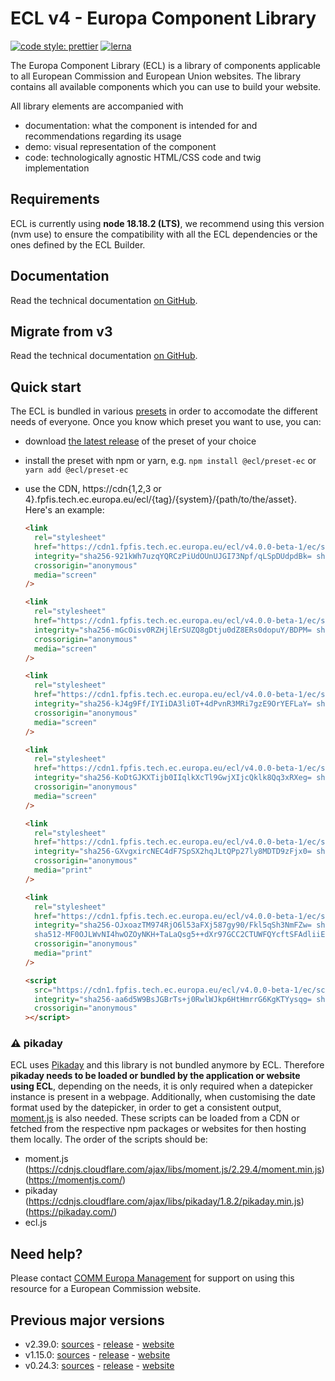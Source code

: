 # ECL v4 - Europa Component Library

[![code style: prettier](https://img.shields.io/badge/code_style-prettier-ff69b4.svg?style=flat-square)](https://github.com/prettier/prettier)
[![lerna](https://img.shields.io/badge/maintained%20with-lerna-cc00ff.svg)](https://lernajs.io/)

The Europa Component Library (ECL) is a library of components applicable to all European Commission and European Union websites. The library contains all available components which you can use to build your website.

All library elements are accompanied with

- documentation: what the component is intended for and recommendations regarding its usage
- demo: visual representation of the component
- code: technologically agnostic HTML/CSS code and twig implementation

## Requirements

ECL is currently using **node 18.18.2 (LTS)**, we recommend using this version (nvm use) to ensure the compatibility with all the ECL dependencies or the ones defined by the ECL Builder.

## Documentation

Read the technical documentation [on GitHub](docs/README.md).

## Migrate from v3

Read the technical documentation [on GitHub](docs/Migrating-v4.md).

## Quick start

The ECL is bundled in various [presets](docs/presets.md) in order to accomodate the different needs of everyone. Once you know which preset you want to use, you can:

- download [the latest release](https://github.com/ec-europa/europa-component-library/releases/latest) of the preset of your choice
- install the preset with npm or yarn, e.g. `npm install @ecl/preset-ec` or `yarn add @ecl/preset-ec`
- use the CDN, https://cdn{1,2,3 or 4}.fpfis.tech.ec.europa.eu/ecl/{tag}/{system}/{path/to/the/asset}. Here's an example:

  ```html
  <link
    rel="stylesheet"
    href="https://cdn1.fpfis.tech.ec.europa.eu/ecl/v4.0.0-beta-1/ec/styles/optional/ecl-ec-default.css"
    integrity="sha256-921kWh7uzqYQRCzPiUdOUnUJGI73Npf/qLSpDUdpdBk= sha384-uUiLEhp0NFleezRu3PyP8kV/Wh5Qd+UbM8MhFQhH0QJCQZ/O0m41YrnX+vIICiZX sha512-AIte7bnnKn4uyKzBiFzdXk0P0Ybk+JAryzQXHliGmwORGIgPWOI2erOAfG8GaDVip8yl+oCulWWoeaPtAuOP7w=="
    crossorigin="anonymous"
    media="screen"
  />
  ```

  ```html
  <link
    rel="stylesheet"
    href="https://cdn1.fpfis.tech.ec.europa.eu/ecl/v4.0.0-beta-1/ec/styles/optional/ecl-reset.css"
    integrity="sha256-mGcOisv0RZHjlErSUZQ8gDtju0dZ8ERs0dopuY/BDPM= sha384-y9ty5nMW/ofZxuO0o87fMetfGzaS12arSkuF0F7A/TEwOfD+XKxzDwYR3J/HueHP sha512-5LNzqDAh7ezzTQbPdZ8Z85j9IWcO3lOKq6c+Z6UhJcTx99JGjlHbgR+WY+4nisYMndfxuLMSeb8TGnLfzkyG/Q=="
    crossorigin="anonymous"
    media="screen"
  />
  ```

  ```html
  <link
    rel="stylesheet"
    href="https://cdn1.fpfis.tech.ec.europa.eu/ecl/v4.0.0-beta-1/ec/styles/ecl-ec.css"
    integrity="sha256-kJ4g9Ff/IYIiDA3li0T+4dPvnR3MRi7gzE9OrYEFLaY= sha384-psrYK8U24Y4aEVxYkztQTjHb9mQWlaKulX9DcsLsv44XPrvg4Zk/mkzOLAIuG5MQ sha512-Ak6L7OJIS73QF8eRnG62BOk+cd7uumRMRE5TNqhdE7prJMPZCztwj7TOTDgmI/AXsKzmEAwbPmB7jjHazae+Dw=="
    crossorigin="anonymous"
    media="screen"
  />
  ```

  ```html
  <link
    rel="stylesheet"
    href="https://cdn1.fpfis.tech.ec.europa.eu/ecl/v4.0.0-beta-1/ec/styles/ecl-ec-utilities.css"
    integrity="sha256-KoDtGJKXTijb0IIqlkXcTl9GwjXIjcQklk8Qq3xRXeg= sha384-jWF+9LID2gsbasoXcMNpkqxk6MDAZ88ngE+jqjA1rPIsaTgQbjVOaXxq/EpHR9KY sha512-bzuUQndzvNua2uoIPIDX/ewVxKESb+xDTziQ95V1/r+lYzHnpYyqkVcSseWMdji9g0+SbMbxTcL50pRFXgDEqg=="
    crossorigin="anonymous"
    media="screen"
  />
  ```

  ```html
  <link
    rel="stylesheet"
    href="https://cdn1.fpfis.tech.ec.europa.eu/ecl/v4.0.0-beta-1/ec/styles/ecl-ec-print.css"
    integrity="sha256-GXvgxircNEC4dF7SpSX2hqJLtQPp27ly8MDTD9zFjx0= sha384-4cb+f/wBC2S4kUft8tGsbvlKROlWthrsivdjww9Qa8u2+b4s+jTv/2eDLNAMon5c sha512-+vpe7DesMFCkBonCRikpYDIMIyTUUgbKVxl2lJvnaHPeKdcnL1eUZD9OQq9pYwifaBHYAlQxfK8KQQhizT/gog=="
    crossorigin="anonymous"
    media="print"
  />
  ```

  ```html
  <link
    rel="stylesheet"
    href="https://cdn1.fpfis.tech.ec.europa.eu/ecl/v4.0.0-beta-1/ec/styles/optional/ecl-ec-default-print.css"
    integrity="sha256-OJxoazTM974RjO6l53aFXj587gy90/Fkl5qSh3NmFZw= sha384-D33nJE123k2ODyU5HmRaR55bL4mFsr53L/qvBhkKpojnT1p4cnmUXNRZB10vwGQV
    sha512-MF0OJLWvNI4hwOZOyNKH+TaLaQsg5++dXr97GCC2CTUWFQYcftSFAdliiEInKKHiuHIkfA4KlQ603dvLc70Vbg=="
    crossorigin="anonymous"
    media="print"
  />
  ```

  ```html
  <script
    src="https://cdn1.fpfis.tech.ec.europa.eu/ecl/v4.0.0-beta-1/ec/scripts/ecl-ec.js"
    integrity="sha256-aa6d5W9BsJGBrTs+j0RwlWJkp6HtHmrrG6KgKTYysqg= sha384-a7ogbOD2e641JnSZuEavbDgfQCbPF15Yfy+3VngMJvgCbzgkr+OAQS5tnHEfFpAX sha512-K9o/Cc5CoaOGD3o3W36ejtv2GRyGXBJP44ZxIOXxWDoyMgv7vP6bmihT3rFyll8LsM0acl2qK8DFGOjOMXCWPg=="
    crossorigin="anonymous"
  ></script>
  ```

### :warning: pikaday

ECL uses [Pikaday](https://github.com/Pikaday/Pikaday) and this library is not bundled anymore by ECL.
Therefore **pikaday needs to be loaded or bundled by the application or website using ECL**, depending on the needs, it is only required when a datepicker instance is present in a webpage.
Additionally, when customising the date format used by the datepicker, in order to get a consistent output, [moment.js](https://momentjs.com/) is also needed.
These scripts can be loaded from a CDN or fetched from the respective npm packages or websites for then hosting them locally.
The order of the scripts should be:

- moment.js (https://cdnjs.cloudflare.com/ajax/libs/moment.js/2.29.4/moment.min.js) (https://momentjs.com/)
- pikaday (https://cdnjs.cloudflare.com/ajax/libs/pikaday/1.8.2/pikaday.min.js) (https://pikaday.com/)
- ecl.js

## Need help?

Please contact [COMM Europa Management](mailto:Europamanagement@ec.europa.eu) for support on using this resource for a European Commission website.

## Previous major versions

- v2.39.0: [sources](https://github.com/ec-europa/europa-component-library/tree/v2) - [release](https://github.com/ec-europa/europa-component-library/releases/tag/v2.39.0) - [website](https://ec.europa.eu/component-library/v2.39.0/)
- v1.15.0: [sources](https://github.com/ec-europa/europa-component-library/tree/v1) - [release](https://github.com/ec-europa/europa-component-library/releases/tag/v1.15.0) - [website](https://ec.europa.eu/component-library/v1.15.0/)
- v0.24.3: [sources](https://github.com/ec-europa/europa-component-library/tree/v0) - [release](https://github.com/ec-europa/europa-component-library/releases/tag/v0.24.3) - [website](https://ec.europa.eu/component-library/v0.24.3/)
